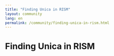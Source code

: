 ```yaml
---
title: "Finding Unica in RISM"
layout: community
lang: en
permalink: /community/finding-unica-in-rism.html
---
```


# Finding Unica in RISM    
